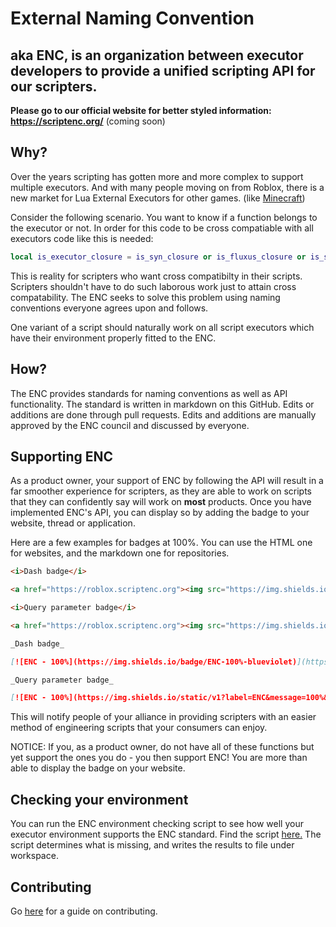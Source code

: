 # External Naming Convention
aka ENC, is an organization between executor developers to provide a unified scripting API for our scripters.
---   
**Please go to our official website for better styled information: https://scriptenc.org/** (coming soon)

## Why?
Over the years scripting has gotten more and more complex to support multiple executors. And with many people moving on from Roblox, there is a new market for Lua External Executors for other games. (like [Minecraft](https://elysium.wtf/))

Consider the following scenario. You want to know if a function belongs to the executor or not. In order for this code to be cross compatiable with all executors code like this is needed:
```lua
local is_executor_closure = is_syn_closure or is_fluxus_closure or is_sentinel_closure or is_krnl_closure or is_proto_closure or is_calamari_closure or is_electron_closure or is_elysian_closure
```
This is reality for scripters who want cross compatibilty in their scripts. Scripters shouldn't have to do such laborous work just to attain cross compatability. The ENC seeks to solve this problem using naming conventions everyone agrees upon and follows.

One variant of a script should naturally work on all script executors which have their environment properly fitted to the ENC. 

## How?
The ENC provides standards for naming conventions as well as API functionality. The standard is written in markdown on this GitHub. Edits or additions are done through pull requests. Edits and additions are manually approved by the ENC council and discussed by everyone.

## Supporting ENC
As a product owner, your support of ENC by following the API will result in a far smoother experience for scripters, as they are able to work on scripts that they can confidently say will work on **most** products. Once you have implemented ENC's API, you can display so by adding the badge to your website, thread or application.

Here are a few examples for badges at 100%. You can use the HTML one for websites, and the markdown one for repositories.
```html
<i>Dash badge</i>

<a href="https://roblox.scriptenc.org"><img src="https://img.shields.io/badge/ENC-100%25-blueviolet" alt="ENC - 100%"></a>

<i>Query parameter badge</i>

<a href="https://roblox.scriptenc.org"><img src="https://img.shields.io/static/v1?label=ENC&message=100%25&color=blueviolet" alt="ENC - 100%"></a>```
```   
```md
_Dash badge_

[![ENC - 100%](https://img.shields.io/badge/ENC-100%-blueviolet)](https://roblox.scriptenc.org)

_Query parameter badge_

[![ENC - 100%](https://img.shields.io/static/v1?label=ENC&message=100%&color=blueviolet)](https://roblox.scriptenc.org)
```

This will notify people of your alliance in providing scripters with an easier method of engineering scripts that your consumers can enjoy.

NOTICE: If you, as a product owner, do not have all of these functions but yet support the ones you do - you then support ENC! You are more than able to display the badge on your website.

## Checking your environment

You can run the ENC environment checking script to see how well your executor environment supports the ENC standard. Find the script [here.](ENCCheckEnv.lua) The script determines what is missing, and writes the results to file under workspace.

## Contributing
Go [here](CONTRIBUTING.md) for a guide on contributing.
